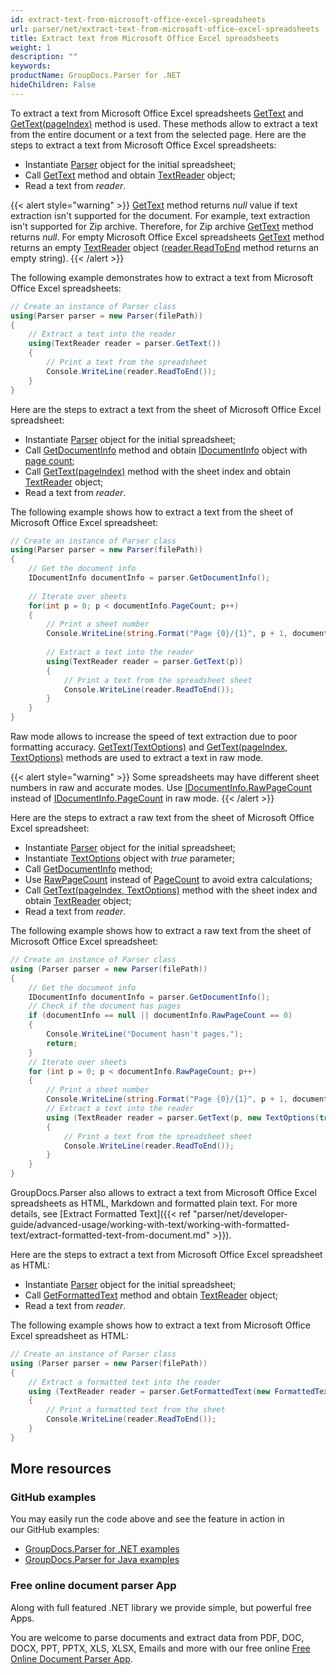 ```yaml
---
id: extract-text-from-microsoft-office-excel-spreadsheets
url: parser/net/extract-text-from-microsoft-office-excel-spreadsheets
title: Extract text from Microsoft Office Excel spreadsheets
weight: 1
description: ""
keywords: 
productName: GroupDocs.Parser for .NET
hideChildren: False
---
```

To extract a text from Microsoft Office Excel spreadsheets [GetText](https://apireference.groupdocs.com/net/parser/groupdocs.parser/parser/methods/gettext) and [GetText(pageIndex)](https://apireference.groupdocs.com/net/parser/groupdocs.parser.parser/gettext/methods/2) method is used. These methods allow to extract a text from the entire document or a text from the selected page.
Here are the steps to extract a text from Microsoft Office Excel spreadsheets:
*   Instantiate [Parser](https://apireference.groupdocs.com/net/parser/groupdocs.parser/parser) object for the initial spreadsheet;
*   Call [GetText](https://apireference.groupdocs.com/net/parser/groupdocs.parser/parser/methods/gettext) method and obtain [TextReader](https://docs.microsoft.com/en-us/dotnet/api/system.io.textreader?view=netframework-2.0) object;
*   Read a text from *reader*.

{{< alert style="warning" >}}
[GetText](https://apireference.groupdocs.com/net/parser/groupdocs.parser/parser/methods/gettext) method returns *null* value if text extraction isn't supported for the document. For example, text extraction isn't supported for Zip archive. Therefore, for Zip archive [GetText](https://apireference.groupdocs.com/net/parser/groupdocs.parser/parser/methods/gettext) method returns *null*. For empty Microsoft Office Excel spreadsheets [GetText](https://apireference.groupdocs.com/net/parser/groupdocs.parser/parser/methods/gettext) method returns an empty [TextReader](https://docs.microsoft.com/en-us/dotnet/api/system.io.textreader?view=netframework-2.0) object ([reader.ReadToEnd](https://docs.microsoft.com/en-us/dotnet/api/system.io.textreader.readtoend?view=netframework-2.0) method returns an empty string).
{{< /alert >}}

The following example demonstrates how to extract a text from Microsoft Office Excel spreadsheets:
```csharp
// Create an instance of Parser class
using(Parser parser = new Parser(filePath))
{
    // Extract a text into the reader
    using(TextReader reader = parser.GetText())
    {
        // Print a text from the spreadsheet
        Console.WriteLine(reader.ReadToEnd());
    }
}
```

Here are the steps to extract a text from the sheet of Microsoft Office Excel spreadsheet:

*   Instantiate [Parser](https://apireference.groupdocs.com/net/parser/groupdocs.parser/parser) object for the initial spreadsheet;
*   Call [GetDocumentInfo](https://apireference.groupdocs.com/net/parser/groupdocs.parser/parser/methods/getdocumentinfo) method and obtain [IDocumentInfo](https://apireference.groupdocs.com/net/parser/groupdocs.parser.options/idocumentinfo) object with [page count](https://apireference.groupdocs.com/net/parser/groupdocs.parser.options/idocumentinfo/properties/pagecount);
*   Call [GetText(pageIndex)](https://apireference.groupdocs.com/net/parser/groupdocs.parser.parser/gettext/methods/2) method with the sheet index and obtain [TextReader](https://docs.microsoft.com/en-us/dotnet/api/system.io.textreader?view=netframework-2.0) object;
*   Read a text from *reader*.

The following example shows how to extract a text from the sheet of Microsoft Office Excel spreadsheet:

```csharp
// Create an instance of Parser class
using(Parser parser = new Parser(filePath))
{
    // Get the document info
    IDocumentInfo documentInfo = parser.GetDocumentInfo();
   
    // Iterate over sheets
    for(int p = 0; p < documentInfo.PageCount; p++)
    {
        // Print a sheet number 
        Console.WriteLine(string.Format("Page {0}/{1}", p + 1, documentInfo.PageCount));
   
        // Extract a text into the reader
        using(TextReader reader = parser.GetText(p))
        {
            // Print a text from the spreadsheet sheet
            Console.WriteLine(reader.ReadToEnd());
        }
    }
}
```

Raw mode allows to increase the speed of text extraction due to poor formatting accuracy. [GetText(TextOptions)](https://apireference.groupdocs.com/net/parser/groupdocs.parser.parser/gettext/methods/1) and [GetText(pageIndex, TextOptions)](https://apireference.groupdocs.com/net/parser/groupdocs.parser.parser/gettext/methods/3) methods are used to extract a text in raw mode.

{{< alert style="warning" >}}
Some spreadsheets may have different sheet numbers in raw and accurate modes. Use [IDocumentInfo.RawPageCount](https://apireference.groupdocs.com/net/parser/groupdocs.parser.options/idocumentinfo/properties/rawpagecount) instead of [IDocumentInfo.PageCount](https://apireference.groupdocs.com/net/parser/groupdocs.parser.options/idocumentinfo/properties/pagecount) in raw mode.
{{< /alert >}}

Here are the steps to extract a raw text from the sheet of Microsoft Office Excel spreadsheet:

*   Instantiate [Parser](https://apireference.groupdocs.com/net/parser/groupdocs.parser/parser) object for the initial spreadsheet;
*   Instantiate [TextOptions](https://apireference.groupdocs.com/net/parser/groupdocs.parser.options/textoptions) object with *true* parameter;
*   Call [GetDocumentInfo](https://apireference.groupdocs.com/net/parser/groupdocs.parser/parser/methods/getdocumentinfo) method;
*   Use [RawPageCount](https://apireference.groupdocs.com/net/parser/groupdocs.parser.options/idocumentinfo/properties/rawpagecount) instead of [PageCount](https://apireference.groupdocs.com/net/parser/groupdocs.parser.options/idocumentinfo/properties/pagecount) to avoid extra calculations;
*   Call [GetText(pageIndex, TextOptions)](https://apireference.groupdocs.com/net/parser/groupdocs.parser.parser/gettext/methods/3) method with the sheet index and obtain [TextReader](https://docs.microsoft.com/en-us/dotnet/api/system.io.textreader?view=netframework-2.0) object;
*   Read a text from *reader*.

The following example shows how to extract a raw text from the sheet of Microsoft Office Excel spreadsheet:

```csharp
// Create an instance of Parser class
using (Parser parser = new Parser(filePath))
{
    // Get the document info
    IDocumentInfo documentInfo = parser.GetDocumentInfo();
    // Check if the document has pages
    if (documentInfo == null || documentInfo.RawPageCount == 0)
    {
        Console.WriteLine("Document hasn't pages.");
        return;
    }
    // Iterate over sheets
    for (int p = 0; p < documentInfo.RawPageCount; p++)
    {
        // Print a sheet number 
        Console.WriteLine(string.Format("Page {0}/{1}", p + 1, documentInfo.RawPageCount));
        // Extract a text into the reader
        using (TextReader reader = parser.GetText(p, new TextOptions(true)))
        {
            // Print a text from the spreadsheet sheet
            Console.WriteLine(reader.ReadToEnd());
        }
    }
}
```

GroupDocs.Parser also allows to extract a text from Microsoft Office Excel spreadsheets as HTML, Markdown and formatted plain text. For more details, see [Extract Formatted Text]({{< ref "parser/net/developer-guide/advanced-usage/working-with-text/working-with-formatted-text/extract-formatted-text-from-document.md" >}}).

Here are the steps to extract a text from Microsoft Office Excel spreadsheet as HTML:

*   Instantiate [Parser](https://apireference.groupdocs.com/net/parser/groupdocs.parser/parser) object for the initial spreadsheet;
*   Call [GetFormattedText](https://apireference.groupdocs.com/net/parser/groupdocs.parser/parser/methods/getformattedtext) method and obtain [TextReader](https://docs.microsoft.com/en-us/dotnet/api/system.io.textreader?view=netframework-2.0) object;
*   Read a text from *reader*.

The following example shows how to extract a text from Microsoft Office Excel spreadsheet as HTML:

```csharp
// Create an instance of Parser class
using (Parser parser = new Parser(filePath))
{
    // Extract a formatted text into the reader
    using (TextReader reader = parser.GetFormattedText(new FormattedTextOptions(FormattedTextMode.Html)))
    {
        // Print a formatted text from the sheet
        Console.WriteLine(reader.ReadToEnd());
    }
}
```

## More resources

### GitHub examples

You may easily run the code above and see the feature in action in our GitHub examples:

*   [GroupDocs.Parser for .NET examples](https://github.com/groupdocs-parser/GroupDocs.Parser-for-.NET)    
*   [GroupDocs.Parser for Java examples](https://github.com/groupdocs-parser/GroupDocs.Parser-for-Java)    

### Free online document parser App

Along with full featured .NET library we provide simple, but powerful free Apps.

You are welcome to parse documents and extract data from PDF, DOC, DOCX, PPT, PPTX, XLS, XLSX, Emails and more with our free online [Free Online Document Parser App](https://products.groupdocs.app/parser).
